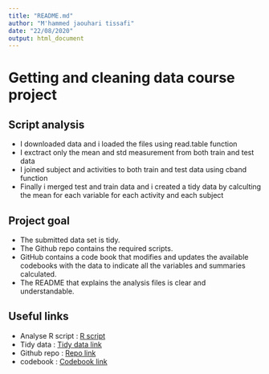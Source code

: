 ```yaml
---
title: "README.md"
author: "M'hammed jaouhari tissafi"
date: "22/08/2020"
output: html_document
---
```

# Getting and cleaning data course project

## Script analysis
- I downloaded data and i loaded the files using read.table function
- I exctract only the mean and std measurement from both train and test data
- I joined subject and activities to both train and test data using cband function
- Finally i merged test and train data and i created a tidy data by calculting the mean for each variable for each activity and each subject

## Project goal

- The submitted data set is tidy.
- The Github repo contains the required scripts.
- GitHub contains a code book that modifies and updates the available codebooks with the data to indicate all the variables and summaries calculated.
- The README that explains the analysis files is clear and understandable.
  
## Useful links
 
- Analyse R script : [R script](https://github.com/Mhammed-JT/datasciencecoursera/blob/master/Getting%20and%20cleaning%20data/Projet/run_analysis.R)
- Tidy data : [Tidy data link](https://github.com/Mhammed-JT/datasciencecoursera/blob/master/Getting%20and%20cleaning%20data/Projet/Tidydata.txt)
- Github repo : [Repo link](https://github.com/Mhammed-JT/datasciencecoursera)
- codebook : [Codebook link](https://github.com/Mhammed-JT/datasciencecoursera/blob/master/Getting%20and%20cleaning%20data/Projet/Codebook.md)

